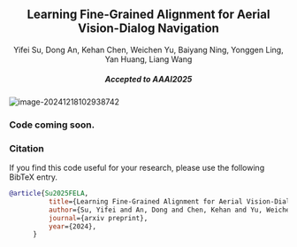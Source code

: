 <h2 align="center">Learning Fine-Grained Alignment for Aerial Vision-Dialog Navigation</h2>

<center>Yifei Su, Dong An, Kehan Chen, Weichen Yu, Baiyang Ning, Yonggen Ling, Yan Huang, Liang Wang
</center>
<h5 align="center">Accepted to AAAI2025 </h5>

![image-20241218102938742](C:/Users/11368/AppData/Roaming/Typora/typora-user-images/image-20241218102938742.png)



### Code coming soon.



### Citation

If you find this code useful for your research, please use the following BibTeX entry.

```bibtex
@article{Su2025FELA,
          title={Learning Fine-Grained Alignment for Aerial Vision-Dialog Navigation},
          author={Su, Yifei and An, Dong and Chen, Kehan and Yu, Weichen and Ning, Baiyang and Ling, Yonggen and Huang, Yan and Wang, Liang},
          journal={arxiv preprint},
          year={2024},
      }
```

